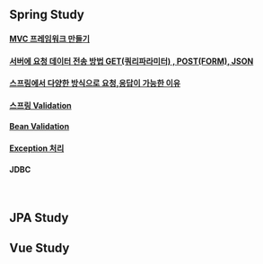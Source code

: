 ## Spring Study


#### [MVC 프레임워크 만들기](https://github.com/jiny798/spring-god/tree/main/mvc-first)
#### [서버에 요청 데이터 전송 방법 GET(쿼리파라미터) , POST(FORM), JSON](https://github.com/jiny798/spring-god/tree/main/mvc-second) 
#### [스프링에서 다양한 방식으로 요청,응답이 가능한 이유](https://github.com/jiny798/spring-god/tree/main/mvc-second/src/main/java/hello/springmvc)
#### [스프링 Validation](https://github.com/jiny798/spring-god/tree/main/itemservice)
#### [Bean Validation](https://github.com/jiny798/spring-god/tree/main/itemservice/src/main/java/hello/itemservice/domain/validation)
#### [Exception 처리](https://github.com/jiny798/spring-god/tree/main/itemservice/src/main/java/hello/itemservice/domain/exception)
#### JDBC

<br>

## JPA Study

## Vue Study
